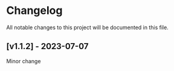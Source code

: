 # Changelog
All notable changes to this project will be documented in this file.

## [v1.1.2] - 2023-07-07

Minor change
